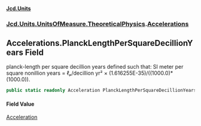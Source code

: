 #### [Jcd.Units](index.md 'index')
### [Jcd.Units.UnitsOfMeasure.TheoreticalPhysics](Jcd.Units.UnitsOfMeasure.TheoreticalPhysics.md 'Jcd.Units.UnitsOfMeasure.TheoreticalPhysics').[Accelerations](Accelerations.md 'Jcd.Units.UnitsOfMeasure.TheoreticalPhysics.Accelerations')

## Accelerations.PlanckLengthPerSquareDecillionYears Field

planck-length per square decillion years defined such that: SI meter per square nonillion years = ℓₚ/decillion yr² ×
(1.616255E-35)/((1000.0)*(1000.0)).

```csharp
public static readonly Acceleration PlanckLengthPerSquareDecillionYears;
```

#### Field Value
[Acceleration](Acceleration.md 'Jcd.Units.UnitTypes.Acceleration')